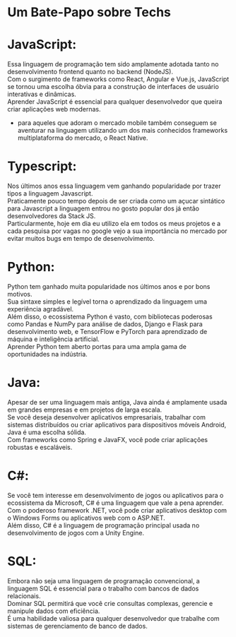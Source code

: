 # Um Bate-Papo sobre Techs

# JavaScript:

Essa linguagem de programação tem sido amplamente adotada tanto no desenvolvimento frontend quanto no backend (NodeJS).
<br/>
Com o surgimento de frameworks como React, Angular e Vue.js, JavaScript se tornou uma escolha óbvia para a construção de interfaces de usuário interativas e dinâmicas.
<br/>
Aprender JavaScript é essencial para qualquer desenvolvedor que queira criar aplicações web modernas.
<br/>
* para aqueles que adoram o mercado mobile também conseguem se
aventurar na linguagem utilizando um dos mais conhecidos frameworks
multiplataforma do mercado, o React Native.

# Typescript:

Nos últimos anos essa linguagem vem ganhando popularidade por trazer tipos a linguagem Javascript.
<br/>
Praticamente pouco tempo depois de ser criada como
um açucar sintático para Javascript a linguagem entrou
no gosto popular dos já então desenvolvedores da Stack JS.
<br/>
Particularmente, hoje em dia eu utilizo ela em todos os meus projetos e a cada pesquisa por vagas no google
vejo a sua importância no mercado por evitar muitos
bugs em tempo de desenvolvimento.

# Python:

Python tem ganhado muita popularidade nos últimos anos e por bons motivos.
<br/>
Sua sintaxe simples e legível torna o aprendizado da linguagem uma experiência agradável.
<br/>
Além disso, o ecossistema Python é vasto, com bibliotecas poderosas como Pandas e NumPy para análise de dados, Django e Flask para desenvolvimento web, e TensorFlow e PyTorch para aprendizado de máquina e inteligência artificial.
<br/>
Aprender Python tem aberto portas para uma ampla gama de oportunidades na indústria.

# Java:

Apesar de ser uma linguagem mais antiga, Java ainda é amplamente usada em grandes empresas e em projetos de larga escala.
<br/>
Se você deseja desenvolver aplicativos empresariais, trabalhar com sistemas distribuídos ou criar aplicativos para dispositivos móveis Android, Java é uma escolha sólida.
<br/>
Com frameworks como Spring e JavaFX, você pode criar aplicações robustas e escaláveis.

# C#:

Se você tem interesse em desenvolvimento de jogos ou aplicativos para o ecossistema da Microsoft, C# é uma linguagem que vale a pena aprender.
<br/>
Com o poderoso framework .NET, você pode criar aplicativos desktop com o Windows Forms ou aplicativos web com o ASP.NET.
<br/>
Além disso, C# é a linguagem de programação principal usada no desenvolvimento de jogos com a Unity Engine.

# SQL:

Embora não seja uma linguagem de programação convencional, a linguagem SQL é essencial para o trabalho com bancos de dados relacionais.
<br/>
Dominar SQL permitirá que você crie consultas complexas, gerencie e manipule dados com eficiência.
<br/>
É uma habilidade valiosa para qualquer desenvolvedor que trabalhe com sistemas de gerenciamento de banco de dados.
